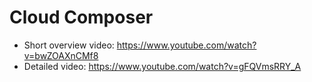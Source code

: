 # Cloud Composer

- Short overview video: https://www.youtube.com/watch?v=bwZOAXnCMf8
- Detailed video: https://www.youtube.com/watch?v=gFQVmsRRY_A